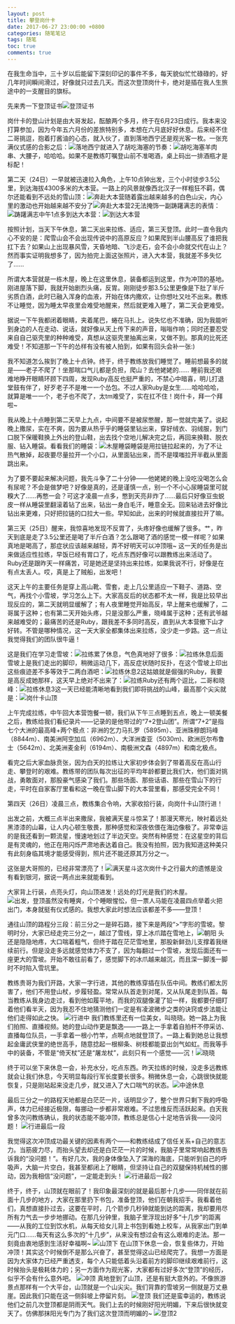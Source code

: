 ```yaml
---
layout: post
title: 攀登岗什卡
date: 2017-06-27 23:00:00 +0800
categories: 随笔笔记
tags: 随笔
toc: true
comments: true
---
```

在我生命当中，三十岁以后能留下深刻印记的事件不多，每天貌似忙忙碌碌的，好几年时间瞬间滑过，好像就只过去几天。而这次登顶岗什卡，绝对是插在我人生旅途中的一支醒目的旗标。<!-- more -->

先来秀一下登顶证书![登顶证书](0627岗什卡01/岗什卡登顶证书.png)

岗什卡的登山计划是由大哥发起，酝酿两个多月，终于在6月23日成行。我本来没打算参加，因为今年五六月份的差旅特别多，本想在六月底好好休息。后来经不住二哥挑逗，抱着打酱油的心态，就入伙了，直到落地西宁还是观光客一枚。一张充满仪式感的合影之后：![落地西宁](0627岗什卡01/落地西宁.jpg)就进入了胡吃海塞的节奏：![胡吃海塞](0627岗什卡01/胡吃海塞.jpg)羊肉串、大腰子，哈哈哈。如果不是教练叮嘱登山前不准喝酒，桌上码出一排酒瓶才是标配！

第二天（24日）一早就被迅速拉入角色，上午10点钟出发，三个小时徒步3.5公里，到达海拔4300多米的大本营。一路上的风景就像西北汉子一样粗狂不羁，偶尔还能看到不远处的雪山顶：![奔赴大本营](0627岗什卡01/奔赴大本营.jpg)随着露出越来越多的白色山尖，内心里的激动也开始越来越不安分了![奔赴大本营2](0627岗什卡01/奔赴大本营2.jpg)无法掩饰一副踌躇满志的表情：![踌躇满志](0627岗什卡01/踌躇满志.jpg)中午1点多到达大本营：![到达大本营](0627岗什卡01/到达大本营.png)

按照计划，当天下午休息，第二天出来拉练、适应，第三天登顶。此时一直令我内心不安的是：爬雪山会不会出现传说中的高原反应？如果爬到半山腰高反了谁把我扛下去？如果山上出现暴风雪，天昏地暗、飞沙走石，会不会小命就交代在山上？然而事实证明我想多了，因为拍完上面这张照片，进入大本营，我就差不多失忆了……

所谓大本营就是一栋木屋，晚上在这里休息，装备都运到这里，作为冲顶的基地。刚进屋落下脚，我就开始剧烈头痛，反胃。刚刚徒步那3.5公里更像是下肚了半斤劣质白酒，此时已融入浑身的血液，开始在体内撒欢，让你想吐又吐不出来。教练不让睡觉，因为睡太早夜里会难受地醒来，然后就更难入睡了，第二天会更难受。

据说一下午我都闭着眼睛，夹着尾巴，蜷在马扎上。说失忆也不准确，因为我能听到身边的人在走动、说话，就好像从天上传下来的声音，嗡嗡作响；同时还要忍受来自自己驱壳里的种种难受，真想从这驱壳里抽离出来，又做不到。那真的比死还难受！不知道那一下午的怂样有没有被人拍到，如果有回头会补一张:)

我不知道怎么挨到了晚上十点钟。终于，终于教练放我们睡觉了。睡前想最多的就是——老子不爬了！坐那喘口气儿都是负担，爬山？去他姥姥的…… 睡前我还艰难地睁开眼睛环顾下四周，发现Ruby高反也挺严重的，不禁心中暗喜，明儿打退堂鼓有伴了，好歹老子不是唯一一个怂包。不过人家Ruby是女生……哈哈哈哈，就算是唯一一个，老子也不爬了，太tm难受了，实在扛不住！岗什卡，拜一个拜啦~

我从晚上十点睡到第二天早上九点，中间要不是被尿憋醒，那一觉就完美了。说起晚上撒尿，实在不爽，因为要从热乎乎的睡袋里钻出来，穿好绒衣、羽绒服，到门口脱下保暖鞋换上外出的登山鞋，出去找个空地儿解决完之后，再回来换鞋、脱衣服、钻入睡袋。看看我们的睡袋：![木屋睡袋](0627岗什卡01/木屋睡袋.jpg)睡袋是用拉链拉起来的，为了不让热气散掉，起夜要尽量拉开一个小口，从里面钻出来，而不是噗嗤拉开半截从里面跳出来。

为了要不要起来解决问题，我先斗争了二十分钟——他姥姥的晚上没吃没喝怎么会有尿呢？不会是做梦吧？好像是真的，还是谨慎一点，别一个不小心尿睡袋里可就糗大了……再憋一会？可这才凌晨一点多，憋到天亮非炸了……最后只好像豆虫蜕皮一样从睡袋里翻滚着钻了出来，钻出一身白毛汗，睡意全无。回来钻进去好像比钻出来更难，只好把拉链的口拉大一些。早知如此，出来的时候就直接拉开了嘛。

第三天（25日）醒来，我惊喜地发现不反胃了，头疼好像也缓解了很多。艹，昨天到底是走了3.5公里还是喝了半斤白酒？怎么跟喝了酒的感觉一模一样呢？如果真地是喝高了，那症状应该越来越轻，弄不好明天可以冲顶哦~ 这一天的任务是出来做适应性拉练，早饭已经有胃口了，吃点东西好像可以跟教练出来活动了。Ruby还是跟昨天一样痛苦，可是她还是坚持出来拉练，如果我说不行，好像是在有点太丢人。哎，真是上了贼船，出发吧！

这天上午的主要任务是穿上高山靴、雪套，走上几公里适应一下鞋子、道路、空气，再找个小雪坡，学习怎么上下。大家高反后的状态都不太一样，我是比较早出现反应的，第二天就明显缓解了；有人夜里睡觉开始高反，早上醒来也缓解了，二哥属于这种；也有第二天开始头疼，只是没那么严重，晓峰属于这种；还有武爷越来越难受的；最痛苦的还是Ruby，跟我差不多同时高反，直到从大本营撤下山才好转。不管是哪种情况，这一天大家全都集体出来拉练，没少走一步路。这一点让我觉得我们的团队很牛逼！

这是我们在学习走雪坡：![拉练](0627岗什卡01/拉练.jpg)累了休息，气色真地好了很多：![拉练休息](0627岗什卡01/拉练休息.jpg)后面雪坡上是我们走出的脚印，稍微运动几下，高反症状随时反扑，在这个雪坡上印出这些痕迹差不多等效于二两白酒吧：![拉练休息2](0627岗什卡01/拉练休息2.jpg)这姑娘就是倔强的Ruby，我要是高反成她那样，这天早上绝对不出来了：![拉练Ruby](0627岗什卡01/拉练Ruby.jpg)还有两个逗比，二哥和晓峰：![拉练休息3](0627岗什卡01/拉练休息3.jpg)这一天已经能清晰地看到我们即将挑战的山峰，最高那个尖尖就是：![岗什卡山顶](0627岗什卡01/岗什卡山顶.jpg)

上午完成拉练，中午回大本营饱餐一顿，我们从下午三点睡到五点，晚上一顿美餐之后，教练给我们看纪录片——记录的是他带过的“7+2登山团”。所谓“7+2”是指七个大洲的最高峰+两个极点：非洲的乞力马扎罗（5895m）、亚洲珠穆朗玛峰（8844m）、南美洲阿空加瓜（6962m）、大洋洲查亚（5030m)、欧洲厄尔布鲁士（5642m）、北美洲麦金利（6194m）、南极洲文森（4897m）和南北极点。

看完之后大家血脉贲张，因为白天的拉练让大家初步体会到了带着高反在高山行走、攀登时的艰难。教练带的团队每次出征的平均年龄都要比我们大，他们面对挑战，勇敢面对，那股豪气感染了我们。那些场面、那些话语、那些在雪山下的行走，平时在自家客厅里看和这一晚在雪山脚下的大本营里看，那感受完全不同！

第四天（26日）凌晨三点，教练集合令响，大家收拾行装，向岗什卡山顶行进！

出发之前，大概三点半出来撒尿，我被满天星斗惊呆了！那漫天寒光，映衬着远处黑漆漆的山幕，让人内心顿生敬畏，那种感觉和深夜依偎在海边像极了。非常幸运的是我还看到一颗流星，慢速地划过了半边天空。突然有种感觉：在这星空的背后是有灵魂的，他正在用闪烁严肃地表达着自己。我没有拍照，因为我知道这种美只有此刻身临其境才能感受得到，照片还不能还原其万分之一。

这张是大哥照的，已经非常漂亮了！![满天星斗](0627岗什卡01/满天星斗.jpg)这次岗什卡之行最大的遗憾是没有看到银河，据说一两点出来就能看到。


大家背上行装，点亮头灯，向山顶进发！远处的灯光是我们的木屋。![出发，登顶](0627岗什卡01/出发，登顶.jpg)虽然没有睡爽，个个睡眼惺忪，但一票人马能在凌晨四点举着火把出门，本身就挺有仪式感的。我想大家此时想法应该都差不多——登顶！

通往山顶的路程分三段：前三分之一是碎石路，接下来是两段“>”字形的雪坡。黎明时分，大家已经走完三分之一，越过了雪线，穿上冰爪踏在雪地上，![朝阳](0627岗什卡01/朝阳.jpg)
头还是隐隐地疼，大口喘着粗气，但终于踏在茫茫雪地里，那股新鲜劲儿支撑着我继续前行。但是没走多远就感觉体力不支了，因为每翻过一个雪坡，发现后面还有一座更大的雪坡。开始不敢往前看了，感觉脚下的冰爪越来越沉，而且深一脚浅一脚时不时陷入雪坑里。

教练贵哥为我们开路，大家一字行进，其他的教练穿插在队伍中间。教练们都太厉害了，他们不用登山杖，步履轻盈。常常从队首走到对尾，又从队尾走到队首。每当教练从我身边走过，看到他如履平地，而我的双腿像灌了铅一样，我都要仔细盯着他们看半天，因为我忍不住地猜测他们一定是有凌波微步之类的诀窍或步法能让他们走得如此之快。
![行进中](0627岗什卡01/行进中.jpg)
我们教练里还有一位美女，叫晓晓。她一路上为我们拍照、直播视频。她的登山动作更是飘逸——一路上一手拿着自拍杆不停采访、直播每位队员，一手拿着一根小竹竿，点啊点地就登顶了。一路上看到她总让我想起金庸武侠里的绝世高手，随意捻起一根柳条、树枝都能耍出剑气如虹。而我等手中的装备，不管是“倚天杖”还是“屠龙杖”，此刻只有一个感觉——沉！![晓晓](0627岗什卡01/晓晓.jpg)

终于可以坐下来休息一会，补充水分，吃点东西。昨天拉练的时候，没走多远教练就会让我们休息，今天明显每段行军长度要长很多。稍微休息一会，心跳很快就能恢复，只是刚站起来没走几步，就又进入了大口喘气的状态。![中途休息](0627岗什卡01/中途休息.jpg)

最后三分之一的路程天地都是白茫茫一片，话明显少了，整个世界只剩下我的呼吸声，体力已经接近极限，每挪动一步都非常艰难。不过思维反而活跃起来。白天我曾多次问教练确认，我的状态能不能冲顶，教练总是信心十足地告诉我——没问题！
![行进最后一段](0627岗什卡01/行进最后一段.jpg)

我觉得这次冲顶成功最关键的因素有两个——和教练结成了信任关系+自己的意志力。当筋疲力尽，而抬头望去却还是白茫茫一片的时候，我脑子里常常响起教练告诉我的“没问题！”。有好几次，我的身体像坠入了深海的海底，只能听到自己的呼吸声，大脑一片空白，我甚至都闭上了眼睛，但坚持让自己的双腿保持机械性的挪动，因为我相信“没问题”，一定能走到头！
![行进最后一段2](0627岗什卡01/行进最后一段2.jpg)

终于，终于，山顶就在眼前了！我印象最深刻的就是最后那十几步——同伴就在前面十几步的地方，大家在那里扔下书包，准备登顶，他们在朝我招手。我看着他们，真想直接扑过去，这要在平时，几个箭步几秒钟就能到达的距离，我却要用尽所有力气去一步步地挪动。在那几分钟里，我脑子里浮现出好多“十几步”的距离——从我的工位到饮水机，从每天给女儿背上书包到看她上校车，从我家出门到单元门口……每天有这么多次的“十几步”，从来没有想过会有这么艰难的走法。那一刻竟由衷地感到生活好幸福啊~
![山顶下](0627岗什卡01/山顶下.jpg)
在山顶下休息一会，恢复些体力，开始冲顶！其实这个时候倒不是那么兴奋了，甚至觉得这山已经爬完了。我想一方面是因为大家体力已经严重透支，每个人只能低着头沿着前方的脚印继续艰难前行，这时候抬头是极耗体力的；另一方面作为观光客，大家都有过好多次“登顶”的经历，似乎不会有什么意外吧。
![冲顶](0627岗什卡01/冲顶.jpg)
真地登到了山顶，还是有挺大意外的。不像旅游景点那样有一个大平台，山顶就是一个山尖尖。我们背靠的雪坡另一侧就是万丈悬崖。因此我们只能在这一侧斜坡上停留片刻。
![登顶](0627岗什卡01/登顶.jpg)
我们还是蛮幸运的，教练说他们之前几次登顶都是阴雨天气。我们上去的时候刚好阳光明媚，下来后很快就变天了。仿佛那抹阳光专门为了我们这次登顶而明媚的~
![登顶2](0627岗什卡01/登顶2.jpg)

